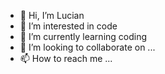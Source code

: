 - 👋 Hi, I’m Lucian
- 👀 I’m interested in code
- 🌱 I’m currently learning coding
- 💞️ I’m looking to collaborate on ...
- 📫 How to reach me ...

<!---
945156436/945156436 is a ✨ special ✨ repository because its `README.md` (this file) appears on your GitHub profile.
You can click the Preview link to take a look at your changes.
--->
